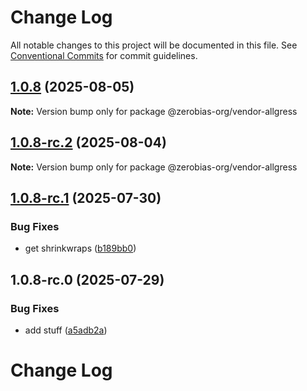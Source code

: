 # Change Log

All notable changes to this project will be documented in this file.
See [Conventional Commits](https://conventionalcommits.org) for commit guidelines.

## [1.0.8](https://github.com/zerobias-org/vendor/compare/@zerobias-org/vendor-allgress@1.0.8-rc.2...@zerobias-org/vendor-allgress@1.0.8) (2025-08-05)

**Note:** Version bump only for package @zerobias-org/vendor-allgress





## [1.0.8-rc.2](https://github.com/zerobias-org/vendor/compare/@zerobias-org/vendor-allgress@1.0.8-rc.1...@zerobias-org/vendor-allgress@1.0.8-rc.2) (2025-08-04)

**Note:** Version bump only for package @zerobias-org/vendor-allgress





## [1.0.8-rc.1](https://github.com/zerobias-org/vendor/compare/@zerobias-org/vendor-allgress@1.0.8-rc.0...@zerobias-org/vendor-allgress@1.0.8-rc.1) (2025-07-30)


### Bug Fixes

* get shrinkwraps ([b189bb0](https://github.com/zerobias-org/vendor/commit/b189bb0cf53ad66427530ccc0eab7824527942d3))





## 1.0.8-rc.0 (2025-07-29)


### Bug Fixes

* add stuff ([a5adb2a](https://github.com/zerobias-org/vendor/commit/a5adb2aecd0670c42e9077affecb6a047bf30fc6))





# Change Log
